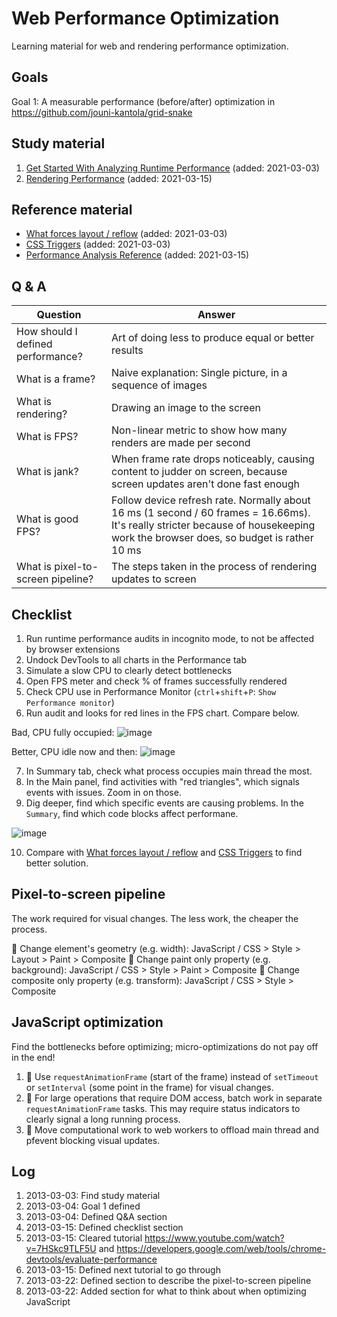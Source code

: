 # Web Performance Optimization

Learning material for web and rendering performance optimization.

## Goals

Goal 1: A measurable performance (before/after) optimization in https://github.com/jouni-kantola/grid-snake

## Study material

1. [Get Started With Analyzing Runtime Performance](https://developers.google.com/web/tools/chrome-devtools/evaluate-performance) (added: 2021-03-03)
1. [Rendering Performance](https://developers.google.com/web/fundamentals/performance/rendering) (added: 2021-03-15)

## Reference material

* [What forces layout / reflow](https://gist.github.com/paulirish/5d52fb081b3570c81e3a) (added: 2021-03-03)
* [CSS Triggers](https://csstriggers.com/) (added: 2021-03-03)
* [Performance Analysis Reference](https://developers.google.com/web/tools/chrome-devtools/evaluate-performance/reference) (added: 2021-03-15)

## Q & A

| Question | Answer |
| - | - |
| How should I defined performance? | Art of doing less to produce equal or better results |
| What is a frame? | Naive explanation: Single picture, in a sequence of images |
| What is rendering? | Drawing an image to the screen |
| What is FPS? | Non-linear metric to show how many renders are made per second |
| What is jank? | When frame rate drops noticeably, causing content to judder on screen, because screen updates aren't done fast enough |
| What is good FPS? | Follow device refresh rate. Normally about 16 ms (1 second / 60 frames = 16.66ms). It's really stricter because of housekeeping work the browser does, so budget is rather 10 ms |  
| What is pixel-to-screen pipeline? | The steps taken in the process of rendering updates to screen | 

## Checklist

1. Run runtime performance audits in incognito mode, to not be affected by browser extensions 
2. Undock DevTools to all charts in the Performance tab
3. Simulate a slow CPU to clearly detect bottlenecks
4. Open FPS meter and check % of frames successfully rendered
5. Check CPU use in Performance Monitor (`ctrl`+`shift`+`P`: `Show Performance monitor`)
6. Run audit and looks for red lines in the FPS chart. Compare below.

Bad, CPU fully occupied: ![image](https://user-images.githubusercontent.com/2670127/111128283-01a21780-8575-11eb-987c-bf2d272cdac9.png)

Better, CPU idle now and then: ![image](https://user-images.githubusercontent.com/2670127/111128451-32824c80-8575-11eb-9b9a-6924ab1f7930.png)

7. In Summary tab, check what process occupies main thread the most.
8. In the Main panel, find activities with "red triangles", which signals events with issues. Zoom in on those.
9. Dig deeper, find which specific events are causing problems. In the `Summary`, find which code blocks affect performane.

![image](https://user-images.githubusercontent.com/2670127/111133822-3e710d00-857b-11eb-9ec3-2f9125138124.png)

10. Compare with [What forces layout / reflow](https://gist.github.com/paulirish/5d52fb081b3570c81e3a) and [CSS Triggers](https://csstriggers.com/) to find better solution.

## Pixel-to-screen pipeline

The work required for visual changes. The less work, the cheaper the process.

🐢 Change element's geometry (e.g. width): JavaScript / CSS > Style > Layout > Paint > Composite
🐄 Change paint only property (e.g. background): JavaScript / CSS > Style > Paint > Composite
🐇 Change composite only property (e.g. transform): JavaScript / CSS > Style > Composite

## JavaScript optimization

Find the bottlenecks before optimizing; micro-optimizations do not pay off in the end!

1. 🙇 Use `requestAnimationFrame` (start of the frame) instead of `setTimeout` or `setInterval` (some point in the frame) for visual changes.
2. 🎡 For large operations that require DOM access, batch work in separate `requestAnimationFrame` tasks. This may require status indicators to clearly signal a long running process.
3. 👷 Move computational work to web workers to offload main thread and pfevent blocking visual updates.

## Log

1. 2013-03-03: Find study material
1. 2013-03-04: Goal 1 defined
1. 2013-03-04: Defined Q&A section
1. 2013-03-15: Defined checklist section
1. 2013-03-15: Cleared tutorial https://www.youtube.com/watch?v=7HSkc9TLF5U and https://developers.google.com/web/tools/chrome-devtools/evaluate-performance
1. 2013-03-15: Defined next tutorial to go through 
1. 2013-03-22: Defined section to describe the pixel-to-screen pipeline
1. 2013-03-22: Added section for what to think about when optimizing JavaScript
